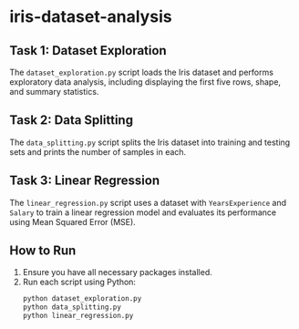 # iris-dataset-analysis 

## Task 1: Dataset Exploration
The `dataset_exploration.py` script loads the Iris dataset and performs exploratory data analysis, including displaying the first five rows, shape, and summary statistics.

## Task 2: Data Splitting
The `data_splitting.py` script splits the Iris dataset into training and testing sets and prints the number of samples in each.

## Task 3: Linear Regression
The `linear_regression.py` script uses a dataset with `YearsExperience` and `Salary` to train a linear regression model and evaluates its performance using Mean Squared Error (MSE).

## How to Run
1. Ensure you have all necessary packages installed.
2. Run each script using Python:
   ```bash
   python dataset_exploration.py
   python data_splitting.py
   python linear_regression.py
